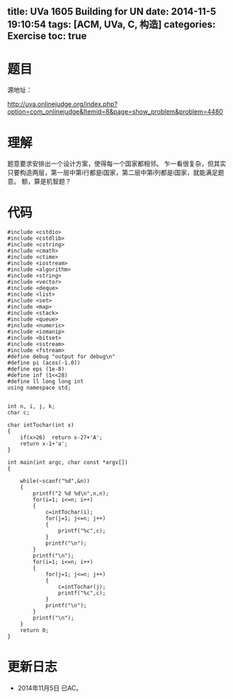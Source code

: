 title: UVa 1605 Building for UN
date: 2014-11-5 19:10:54
tags: [ACM, UVa, C, 构造]
categories: Exercise
toc: true
---
# 题目	
源地址：

http://uva.onlinejudge.org/index.php?option=com_onlinejudge&Itemid=8&page=show_problem&problem=4480

# 理解
题意要求安排出一个设计方案，使得每一个国家都相邻。
乍一看很复杂，但其实只要构造两层，第一层中第i行都是i国家，第二层中第i列都是i国家，就能满足题意。
额，算是机智题？

<!-- more -->

# 代码
```
#include <cstdio>
#include <cstdlib>
#include <cstring>
#include <cmath>
#include <ctime>
#include <iostream>
#include <algorithm>
#include <string>
#include <vector>
#include <deque>
#include <list>
#include <set>
#include <map>
#include <stack>
#include <queue>
#include <numeric>
#include <iomanip>
#include <bitset>
#include <sstream>
#include <fstream>
#define debug "output for debug\n"
#define pi (acos(-1.0))
#define eps (1e-8)
#define inf (1<<28)
#define ll long long int
using namespace std;


int n, i, j, k;
char c;

char intTochar(int x)
{
    if(x>26)  return x-27+'A';
    return x-1+'a';
}

int main(int argc, char const *argv[])
{

    while(~scanf("%d",&n))
    {
        printf("2 %d %d\n",n,n);
        for(i=1; i<=n; i++)
        {
            c=intTochar(i);
            for(j=1; j<=n; j++)
            {
                printf("%c",c);
            }
            printf("\n");
        }
        printf("\n");
        for(i=1; i<=n; i++)
        {
            for(j=1; j<=n; j++)
            {
                c=intTochar(j);
                printf("%c",c);
            }
            printf("\n");
        }
        printf("\n");
    }
    return 0;
}
```

# 更新日志
- 2014年11月5日 已AC。
